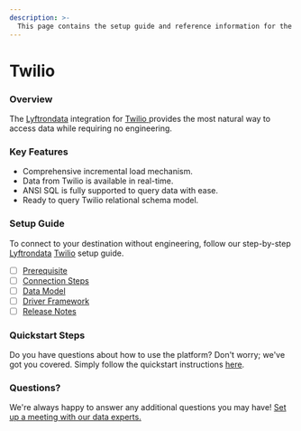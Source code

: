 ```yaml
---
description: >-
  This page contains the setup guide and reference information for the Twilio source connector.
---
```


# Twilio

### Overview

The [Lyftrondata](https://www.lyftrondata.com/) integration for [Twilio](https://www.lyftrondata.com/integration/twilio/)[ ](https://www.lyftrondata.com/integration/twilio/)provides the most natural way to access data while requiring no engineering.

### Key Features

* Comprehensive incremental load mechanism.
* Data from Twilio is available in real-time.&#x20;
* ANSI SQL is fully supported to query data with ease.
* Ready to query Twilio relational schema model.

### Setup Guide

To connect to your destination without engineering, follow our step-by-step [Lyftrondata](https://www.lyftrondata.com/)  [Twilio](https://www.lyftrondata.com/integration/twilio/) setup guide.

* [ ] [Prerequisite](../../business-analytics/twilio/prerequisite.md)
* [ ] [Connection Steps](../../business-analytics/twilio/connection-steps.md)
* [ ] [Data Model](../../business-analytics/twilio/data-model/)
* [ ] [Driver Framework](../../business-analytics/twilio/driver-framework/)
* [ ] [Release Notes](../../business-analytics/twilio/release-notes.md)

### Quickstart Steps

Do you have questions about how to use the platform? Don't worry; we've got you covered. Simply follow the quickstart instructions [here](../../../quickstart-steps.md).

### Questions? <a href="#questions" id="questions"></a>

We're always happy to answer any additional questions you may have! [Set up a meeting with our data experts.](https://www.lyftrondata.com/book-a-meeting/)

